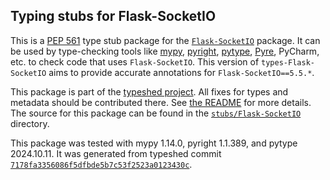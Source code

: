 ## Typing stubs for Flask-SocketIO

This is a [PEP 561](https://peps.python.org/pep-0561/)
type stub package for the [`Flask-SocketIO`](https://github.com/miguelgrinberg/flask-socketio) package.
It can be used by type-checking tools like
[mypy](https://github.com/python/mypy/),
[pyright](https://github.com/microsoft/pyright),
[pytype](https://github.com/google/pytype/),
[Pyre](https://pyre-check.org/),
PyCharm, etc. to check code that uses `Flask-SocketIO`. This version of
`types-Flask-SocketIO` aims to provide accurate annotations for
`Flask-SocketIO==5.5.*`.

This package is part of the [typeshed project](https://github.com/python/typeshed).
All fixes for types and metadata should be contributed there.
See [the README](https://github.com/python/typeshed/blob/main/README.md)
for more details. The source for this package can be found in the
[`stubs/Flask-SocketIO`](https://github.com/python/typeshed/tree/main/stubs/Flask-SocketIO)
directory.

This package was tested with
mypy 1.14.0,
pyright 1.1.389,
and pytype 2024.10.11.
It was generated from typeshed commit
[`7178fa3356086f5dfbde5b7c53f2523a0123430c`](https://github.com/python/typeshed/commit/7178fa3356086f5dfbde5b7c53f2523a0123430c).